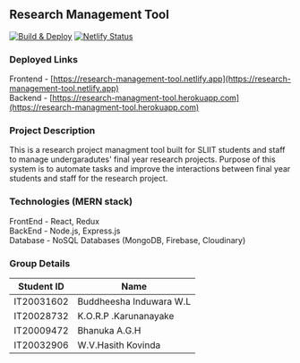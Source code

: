 ## Research Management Tool

[![Build & Deploy](https://github.com/BhanukaAGH/Research-management-tool-Backend/actions/workflows/main.yml/badge.svg)](https://github.com/BhanukaAGH/Research-management-tool-Backend/actions/workflows/main.yml)
[![Netlify Status](https://api.netlify.com/api/v1/badges/15caaa3c-89a6-43f2-9f16-9ec281bc03a9/deploy-status)](https://app.netlify.com/sites/research-management-tool/deploys)

### Deployed Links

Frontend - [https://research-management-tool.netlify.app](https://research-management-tool.netlify.app) \
Backend - [https://research-managment-tool.herokuapp.com](https://research-managment-tool.herokuapp.com)

### Project Description

This is a research project managment tool built for SLIIT students and staff to manage undergaradutes' final year research projects. Purpose of this system is to automate tasks and improve the interactions between final year students and staff for the research project.

### Technologies (MERN stack)

FrontEnd - React, Redux\
BackEnd - Node.js, Express.js\
Database - NoSQL Databases (MongoDB, Firebase, Cloudinary)

### Group Details

| Student ID | Name                    |
| ---------- | ----------------------- |
| IT20031602 | Buddheesha Induwara W.L |
| IT20028732 | K.O.R.P .Karunanayake   |
| IT20009472 | Bhanuka A.G.H           |
| IT20032906 | W.V.Hasith Kovinda      |
